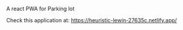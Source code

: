 A react PWA for Parking lot

Check this application at: https://heuristic-lewin-27635c.netlify.app/
